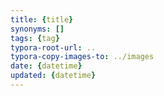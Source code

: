 ```yaml
---
title: {title}
synonyms: []
tags: {tag}
typora-root-url: ..
typora-copy-images-to: ../images
date: {datetime}
updated: {datetime}
---
```

